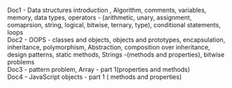 Doc1 - Data structures introduction , Algorithm, comments, variables, memory, data types, operators - (arithmetic, unary, assignment, comaprsion, string, logical, bitwise, ternary, type), conditional statements, loops  
Doc2 - OOPS - classes and objects, objects and prototypes, encapsulation, inheritance, polymorphism, Abstraction, composition over inheritance, design patterns, static methods, Strings -(methods and properties), bitwise problems  
Doc3 - pattern problem, Array - part 1(properties and methods)  
Doc4 - JavaScript objects - part 1 ( methods and properties)
